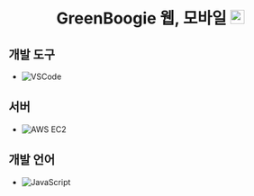 <div align = "center"> <h1> GreenBoogie 웹, 모바일 <img width="25" alt="greenboogieboogie" src="https://github.com/zzizi6/sublindway_A/assets/103871252/1261bc77-4362-42be-ab6f-c132f0e4b9bc">
 </h1>  </div>



## 개발 도구
- ![VSCode](https://img.shields.io/badge/IDE-VSCode-blue)
 
## 서버
- ![AWS EC2](https://img.shields.io/badge/Server-AWS%20EC2-important)


## 개발 언어
- ![JavaScript](https://img.shields.io/badge/Language-JavaScript-yellow)
